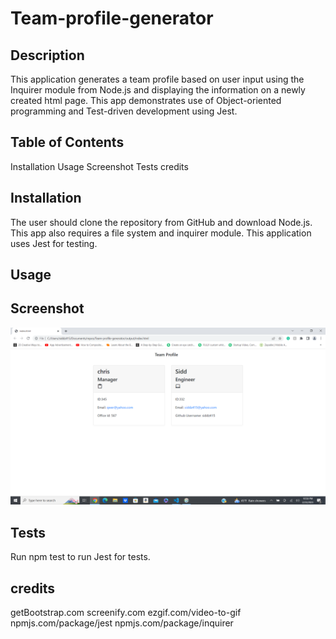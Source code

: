 # Team-profile-generator


## Description
This application generates a team profile based on user input using the Inquirer module from Node.js and displaying the information on a newly created html page. This app demonstrates use of Object-oriented programming and Test-driven development using Jest.

## Table of Contents
Installation
Usage
Screenshot
Tests
credits

## Installation
The user should clone the repository from GitHub and download Node.js. This app also requires a file system and inquirer module. This application uses Jest for testing.

## Usage



## Screenshot
![Screenshot of the Site](./assets/tpg.png) 


## Tests
Run npm test to run Jest for tests.

## credits
getBootstrap.com
screenify.com
ezgif.com/video-to-gif
npmjs.com/package/jest
npmjs.com/package/inquirer
